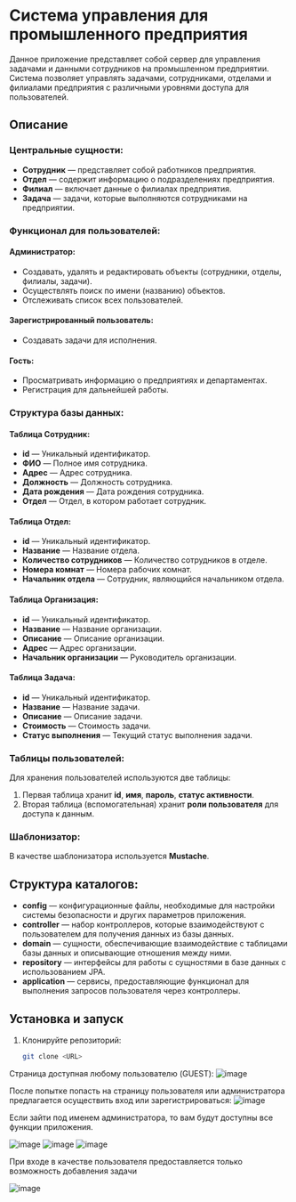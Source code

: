 # Система управления для промышленного предприятия

Данное приложение представляет собой сервер для управления задачами и данными сотрудников на промышленном предприятии. Система позволяет управлять задачами, сотрудниками, отделами и филиалами предприятия с различными уровнями доступа для пользователей.

## Описание

### Центральные сущности:

- **Сотрудник** — представляет собой работников предприятия.
- **Отдел** — содержит информацию о подразделениях предприятия.
- **Филиал** — включает данные о филиалах предприятия.
- **Задача** — задачи, которые выполняются сотрудниками на предприятии.

### Функционал для пользователей:

#### Администратор:
- Создавать, удалять и редактировать объекты (сотрудники, отделы, филиалы, задачи).
- Осуществлять поиск по имени (названию) объектов.
- Отслеживать список всех пользователей.

#### Зарегистрированный пользователь:
- Создавать задачи для исполнения.

#### Гость:
- Просматривать информацию о предприятиях и департаментах.
- Регистрация для дальнейшей работы.

### Структура базы данных:

#### Таблица **Сотрудник**:
- **id** — Уникальный идентификатор.
- **ФИО** — Полное имя сотрудника.
- **Адрес** — Адрес сотрудника.
- **Должность** — Должность сотрудника.
- **Дата рождения** — Дата рождения сотрудника.
- **Отдел** — Отдел, в котором работает сотрудник.

#### Таблица **Отдел**:
- **id** — Уникальный идентификатор.
- **Название** — Название отдела.
- **Количество сотрудников** — Количество сотрудников в отделе.
- **Номера комнат** — Номера рабочих комнат.
- **Начальник отдела** — Сотрудник, являющийся начальником отдела.

#### Таблица **Организация**:
- **id** — Уникальный идентификатор.
- **Название** — Название организации.
- **Описание** — Описание организации.
- **Адрес** — Адрес организации.
- **Начальник организации** — Руководитель организации.

#### Таблица **Задача**:
- **id** — Уникальный идентификатор.
- **Название** — Название задачи.
- **Описание** — Описание задачи.
- **Стоимость** — Стоимость задачи.
- **Статус выполнения** — Текущий статус выполнения задачи.

### Таблицы пользователей:
Для хранения пользователей используются две таблицы:
1. Первая таблица хранит **id**, **имя**, **пароль**, **статус активности**.
2. Вторая таблица (вспомогательная) хранит **роли пользователя** для доступа к данным.

### Шаблонизатор:
В качестве шаблонизатора используется **Mustache**.

## Структура каталогов:

- **config** — конфигурационные файлы, необходимые для настройки системы безопасности и других параметров приложения.
- **controller** — набор контроллеров, которые взаимодействуют с пользователем для получения данных из базы данных.
- **domain** — сущности, обеспечивающие взаимодействие с таблицами базы данных и описывающие отношения между ними.
- **repository** — интерфейсы для работы с сущностями в базе данных с использованием JPA.
- **application** — сервисы, предоставляющие функционал для выполнения запросов пользователя через контроллеры.

## Установка и запуск

1. Клонируйте репозиторий:
   ```bash
   git clone <URL>

Страница доступная любому пользователю (GUEST):
 ![image](https://github.com/user-attachments/assets/aee6dd8a-0dee-4495-b73f-37a4b0879bc6)

После попытке попасть на страницу пользователя или администратора предлагается осуществить вход или зарегистрироваться: 
 ![image](https://github.com/user-attachments/assets/2c7734ef-a660-4ea6-801d-4477875f4701)

Если зайти под именем администратора, то вам будут доступны все функции приложения.
 
![image](https://github.com/user-attachments/assets/09e85f36-62e2-4204-a7b1-9c4d66a77ad8)
![image](https://github.com/user-attachments/assets/1dcd4173-c9ed-4407-ac1f-b8064c3131b6)
![image](https://github.com/user-attachments/assets/e17aeabb-bc2f-4df4-b492-1a52eea2e876)

При входе в качестве пользователя предоставляется только возможность добавления задачи

![image](https://github.com/user-attachments/assets/e5b3426a-5389-42d0-9b96-a7b4a1a67c52)

